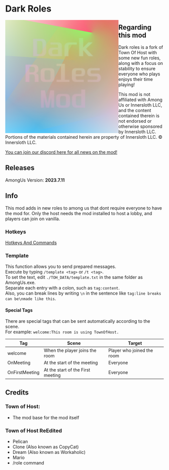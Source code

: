 # Dark Roles

<img align="left" alt="Cover" src="Resources/TempImage.png" height="360" /> 

## Regarding this mod

Dark roles is a fork of Town Of Host with some new fun roles, along with a focus on stability to ensure everyone who plays enjoys their time playing!

This mod is not affiliated with Among Us or Innersloth LLC, and the content contained therein is not endorsed or otherwise sponsored by Innersloth LLC. Portions of the materials contained herein are property of Innersloth LLC. © Innersloth LLC.

[You can join our discord here for all news on the mod!](https://discord.gg/DGmNvfPr)

## Releases

AmongUs Version: **2023.7.11**


## Info

This mod adds in new roles to among us that dont require everyone to have the mod for. 
Only the host needs the mod installed to host a lobby, and players can join on vanilla.

### Hotkeys

[Hotkeys And Commands](https://github.com/JustMeDark/DarkRoles/blob/main/KeybindsAndCommands.md)

### Template
This function allows you to send prepared messages.<br>
Execute by typing `/template <tag>` or `/t <tag>`.<br>
To set the text, edit `./TOH_DATA/template.txt` in the same folder as AmongUs.exe.<br>
Separate each entry with a colon, such as `tag:content`.<br>
Also, you can break lines by writing `\n` in the sentence like `tag:line breaks can be\nmade like this`.<br>

#### Special Tags
There are special tags that can be sent automatically according to the scene.<br>
For example: `welcome:This room is using TownOfHost.`

| Tag            | Scene                             | Target                     |
| -------------- | --------------------------------- | -------------------------- |
| welcome        | When the player joins the room    | Player who joined the room |
| OnMeeting      | At the start of the meeting       | Everyone                   |
| OnFirstMeeting | At the start of the First meeting | Everyone                   |

## Credits
### Town of Host:
- The mod base for the mod itself

### Town of Host ReEdited
- Pelican
- Clone (Also known as CopyCat)
- Dream (Also known as Workaholic)
- Mario
- /role command

